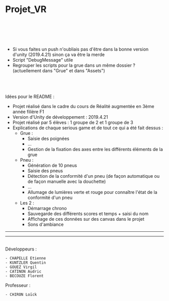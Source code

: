 # Projet_VR

<br/><br/><br/><br/>
- Si vous faites un push n'oubliais pas d'être dans la bonne version d'unity (2019.4.21)
sinon ça va être la merde
- Script "DebugMessage" utile
- Regrouper les scripts pour la grue dans un même dossier ? (actuellement dans "Grue" et dans "Assets")
<br/><br/><br/><br/>


Idées pour le README :
- Projet réalisé dans le cadre du cours de Réalité augmentée en 3ème année filière F1
- Version d'Unity de développement : 2019.4.21
- Projet réalisé par 5 élèves : 1 groupe de 2 et 1 groupe de 3
- Explications de chaque serious game et de tout ce qui a été fait dessus :
  - Grue :
    - Saisie des poignées
    - ...
    - Gestion de la fixation des axes entre les différents éléments de la grue
  - Pneu :
    - Génération de 10 pneus
    - Saisie des pneus
    - Détection de la conformité d'un pneu (de façon automatique ou de façon manuelle avec la douchette)
    - ...
    - Allumage de lumières verte et rouge pour connaître l'état de la conformité d'un pneu
  - Les 2 :
    - Démarrage chrono
    - Sauvegarde des différents scores et temps + saisi du nom
    - Affichage de ces données sur des canvas dans le projet
    - Sons d'ambiance

---
---


<br/>
Développeurs :

    - CHAPELLE Etienne
    - KUNTZLER Quentin
    - GOUEZ Virgil
    - CATINON Audric
    - BECOUZE Florent

Professeur :

    - CHIRON Loïck
